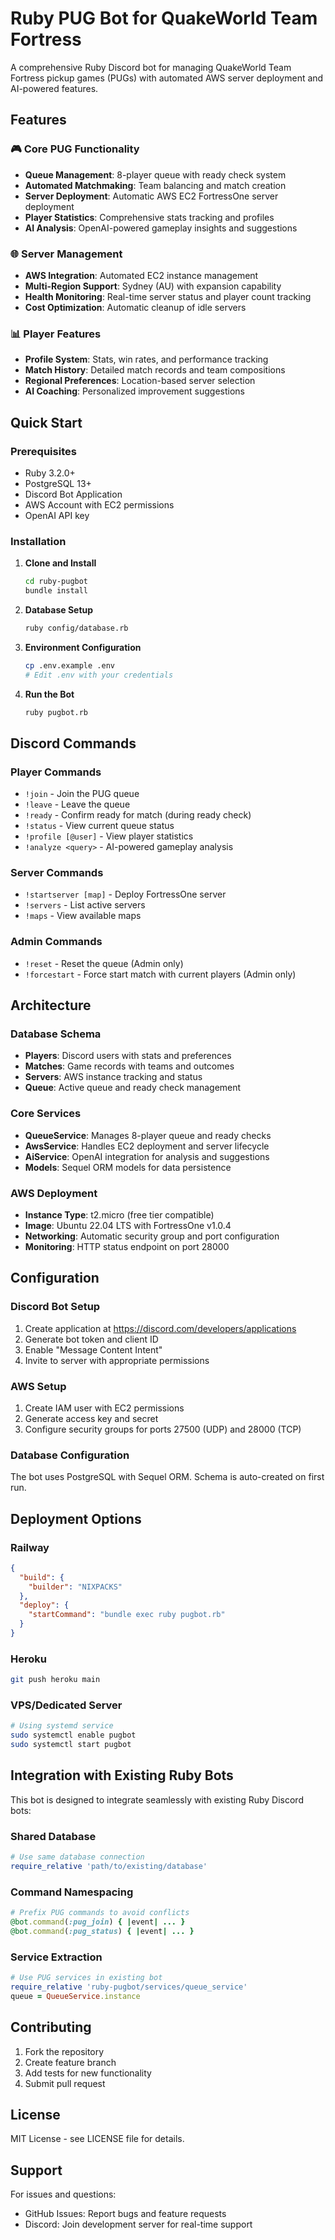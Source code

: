 # Ruby PUG Bot for QuakeWorld Team Fortress

A comprehensive Ruby Discord bot for managing QuakeWorld Team Fortress pickup games (PUGs) with automated AWS server deployment and AI-powered features.

## Features

### 🎮 Core PUG Functionality
- **Queue Management**: 8-player queue with ready check system
- **Automated Matchmaking**: Team balancing and match creation  
- **Server Deployment**: Automatic AWS EC2 FortressOne server deployment
- **Player Statistics**: Comprehensive stats tracking and profiles
- **AI Analysis**: OpenAI-powered gameplay insights and suggestions

### 🌐 Server Management
- **AWS Integration**: Automated EC2 instance management
- **Multi-Region Support**: Sydney (AU) with expansion capability
- **Health Monitoring**: Real-time server status and player count tracking
- **Cost Optimization**: Automatic cleanup of idle servers

### 📊 Player Features
- **Profile System**: Stats, win rates, and performance tracking
- **Match History**: Detailed match records and team compositions
- **Regional Preferences**: Location-based server selection
- **AI Coaching**: Personalized improvement suggestions

## Quick Start

### Prerequisites
- Ruby 3.2.0+
- PostgreSQL 13+
- Discord Bot Application
- AWS Account with EC2 permissions
- OpenAI API key

### Installation

1. **Clone and Install**
   ```bash
   cd ruby-pugbot
   bundle install
   ```

2. **Database Setup**
   ```bash
   ruby config/database.rb
   ```

3. **Environment Configuration**
   ```bash
   cp .env.example .env
   # Edit .env with your credentials
   ```

4. **Run the Bot**
   ```bash
   ruby pugbot.rb
   ```

## Discord Commands

### Player Commands
- `!join` - Join the PUG queue
- `!leave` - Leave the queue  
- `!ready` - Confirm ready for match (during ready check)
- `!status` - View current queue status
- `!profile [@user]` - View player statistics
- `!analyze <query>` - AI-powered gameplay analysis

### Server Commands
- `!startserver [map]` - Deploy FortressOne server
- `!servers` - List active servers
- `!maps` - View available maps

### Admin Commands
- `!reset` - Reset the queue (Admin only)
- `!forcestart` - Force start match with current players (Admin only)

## Architecture

### Database Schema
- **Players**: Discord users with stats and preferences
- **Matches**: Game records with teams and outcomes
- **Servers**: AWS instance tracking and status
- **Queue**: Active queue and ready check management

### Core Services
- **QueueService**: Manages 8-player queue and ready checks
- **AwsService**: Handles EC2 deployment and server lifecycle  
- **AiService**: OpenAI integration for analysis and suggestions
- **Models**: Sequel ORM models for data persistence

### AWS Deployment
- **Instance Type**: t2.micro (free tier compatible)
- **Image**: Ubuntu 22.04 LTS with FortressOne v1.0.4
- **Networking**: Automatic security group and port configuration
- **Monitoring**: HTTP status endpoint on port 28000

## Configuration

### Discord Bot Setup
1. Create application at https://discord.com/developers/applications
2. Generate bot token and client ID
3. Enable "Message Content Intent"
4. Invite to server with appropriate permissions

### AWS Setup  
1. Create IAM user with EC2 permissions
2. Generate access key and secret
3. Configure security groups for ports 27500 (UDP) and 28000 (TCP)

### Database Configuration
The bot uses PostgreSQL with Sequel ORM. Schema is auto-created on first run.

## Deployment Options

### Railway
```json
{
  "build": {
    "builder": "NIXPACKS"  
  },
  "deploy": {
    "startCommand": "bundle exec ruby pugbot.rb"
  }
}
```

### Heroku
```bash
git push heroku main
```

### VPS/Dedicated Server
```bash
# Using systemd service
sudo systemctl enable pugbot
sudo systemctl start pugbot
```

## Integration with Existing Ruby Bots

This bot is designed to integrate seamlessly with existing Ruby Discord bots:

### Shared Database
```ruby
# Use same database connection
require_relative 'path/to/existing/database'
```

### Command Namespacing
```ruby
# Prefix PUG commands to avoid conflicts
@bot.command(:pug_join) { |event| ... }
@bot.command(:pug_status) { |event| ... }
```

### Service Extraction
```ruby
# Use PUG services in existing bot
require_relative 'ruby-pugbot/services/queue_service'
queue = QueueService.instance
```

## Contributing

1. Fork the repository
2. Create feature branch
3. Add tests for new functionality  
4. Submit pull request

## License

MIT License - see LICENSE file for details.

## Support

For issues and questions:
- GitHub Issues: Report bugs and feature requests
- Discord: Join development server for real-time support